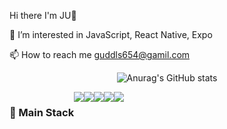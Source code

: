 Hi there I'm JU👋

👀 I’m interested in JavaScript, React Native, Expo

📫 How to reach me guddls654@gamil.com

<div align=center>
	
  ![Anurag's GitHub stats](https://github-readme-stats.vercel.app/api?username=hyeonginju&show_icons=true&theme=tokyonight&hide=issues)
	
<div align=center style="display:flex">
	<h3 align=center>🎇 Main Stack</h3>
    <img src="https://img.shields.io/badge/JavaScript-F7DF1E?style=flat-square&logo=JavaScript&logoColor=white"/>
    <img src="https://img.shields.io/badge/React Native-61DAFB?style=flat-square&logo=React&logoColor=white"/>
	<img src="https://img.shields.io/badge/Expo-000020?style=flat-square&logo=Expo&logoColor=white"/>
    <img src="https://img.shields.io/badge/Git-F05032?style=flat-square&logo=Git&logoColor=white"/>
    <img src="https://img.shields.io/badge/Python-3776AB?style=flat-square&logo=Python&logoColor=white"/>
</div>
  </div>
